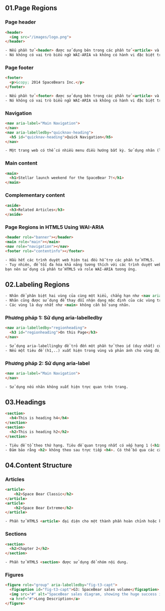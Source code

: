 ## 01.Page Regions

### Page header
```html
<header>
  <img src="/images/logo.png">
</header>
```
```html
- Nếu phần tử <header> được sử dụng bên trong các phần tử <article> và <section>, thì nó không được liên kết với các phần tử đó.
- Nó không có vai trò biểu ngữ WAI-ARIA và không có hành vi đặc biệt trong các công nghệ hỗ trợ (assistive technologies).
```

### Page footer
```html
<footer>
  <p>&copy; 2014 SpaceBears Inc.</p>
</footer>
```
```html
- Nếu phần tử <footer> được sử dụng bên trong các phần tử <article> và <section>, thì nó không được liên kết với các phần tử đó.
- Nó không có vai trò biểu ngữ WAI-ARIA và không có hành vi đặc biệt trong các công nghệ hỗ trợ (assistive technologies).
```

### Navigation
```html
<nav aria-label="Main Navigation">
</nav>
<nav aria-labelledby="quicknav-heading">
  <h5 id="quicknav-heading">Quick Navigation</h5>
</nav>
```
```html
- Một trang web có thể có nhiều menu điều hướng bất kỳ. Sử dụng nhãn (label) để xác định từng menu điều hướng.
```

### Main content
```html
<main>
  <h1>Stellar launch weekend for the SpaceBear 7!</h1>
</main>
```

### Complementary content
```html
<aside>
  <h3>Related Articles</h3>
</aside>
```

### Page Regions in HTML5 Using WAI-ARIA
```html
<header role="banner"></header>
<main role="main"></main>
<nav role="navigation"></nav>
<footer role="contentinfo"></footer>
```
```html
- Hầu hết các trình duyệt web hiện tại đều hỗ trợ các phần tử HTML5.
- Tuy nhiên, để tối đa hóa khả năng tương thích với các trình duyệt web và công nghệ hỗ trợ hỗ trợ WAI-ARIA nhưng chưa hỗ trợ HTML5, 
bạn nên sử dụng cả phần tử HTML5 và role WAI-ARIA tương ứng.
```

## 02.Labeling Regions
```html
- Nhãn để phân biệt hai vùng của cùng một kiểu, chẳng hạn như <nav aria-label="main-navigation"> và <nav aria-label="sub-navigation">.
- Nhãn cũng được sử dụng để thay đổi nhận dạng mặc định của các vùng trang, ví dụ <aside aria-label="advertisement">.
- Các vùng là duy nhất như <main> không cần bổ sung nhãn.
```

### Phương pháp 1: Sử dụng aria-labelledby
```html
<nav aria-labelledby="regionheading">
  <h3 id="regionheading">On this Page</h3>
</nav>
```
```html
- Sử dụng aria-labellingby để trỏ đến một phần tử theo id (duy nhất) của nó.
- Nếu một tiêu đề (h1,..) xuất hiện trong vùng và phản ánh cho vùng đó, hãy xem xét sử dụng nó làm nhãn:
```

### Phương pháp 2: Sử dụng aria-label
```html
<nav aria-label="Main Navigation">
</nav>
```
```html
- Sử dụng nếu nhãn không xuất hiện trực quan trên trang.
```

## 03.Headings
```html
<section>
  <h4>This is heading h4</h4>
</section>
<section>
  <h2>This is heading h2</h2>
</section>
```
```html
- Tiêu đề tổ theo thứ hạng. Tiêu đề quan trọng nhất có xếp hạng 1 (<h1>), tiêu đề ít quan trọng nhất có xếp hạng 6 (<h6>).
- Đảm bảo rằng <h2> không theo sau trực tiếp <h4>. Có thể bỏ qua các cấp bậc khi đóng các phần (section), ví dụ: <h2> bắt đầu một phần mới, có thể theo sau <h4> đã được đóng ở phần trước.
```

## 04.Content Structure

### Articles
```html
<article>
    <h2>Space Bear Classic</h2>
</article>
<article>
    <h2>Space Bear Extreme</h2>
</article>
```
```html
- Phần tử HTML5 <article> đại diện cho một thành phần hoàn chỉnh hoặc khép kín trong một trang web.
```

### Sections
```html
<section>
  <h2>Chapter 2</h2>
</section>
```
```html
- Phần tử HTML5 <section> được sử dụng để nhóm nội dung.
```

### Figures
```html
<figure role="group" aria-labelledby="fig-t3-capt">
  <figcaption id="fig-t3-capt">G3: SpaceBear sales volume</figcaption>
  <img src="#" alt="SpaceBear sales diagram, showing the huge success in Q4">
  <a href="#">Long Description</a>
</figure>
```